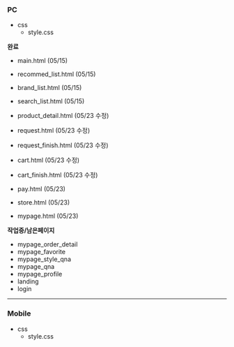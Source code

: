 
### PC 
+ css 
    + style.css

**완료**

- main.html (05/15)
- recommed_list.html (05/15)
- brand_list.html (05/15)
- search_list.html (05/15)

- product_detail.html (05/23 수정)
- request.html (05/23 수정)
- request_finish.html (05/23 수정)
- cart.html (05/23 수정)
- cart_finish.html (05/23 수정)

- pay.html (05/23)
- store.html (05/23)
- mypage.html (05/23)

**작업중/남은페이지**
- mypage_order_detail
- mypage_favorite
- mypage_style_qna
- mypage_qna
- mypage_profile
- landing
- login

- - -


### Mobile
+ css 
    + style.css
